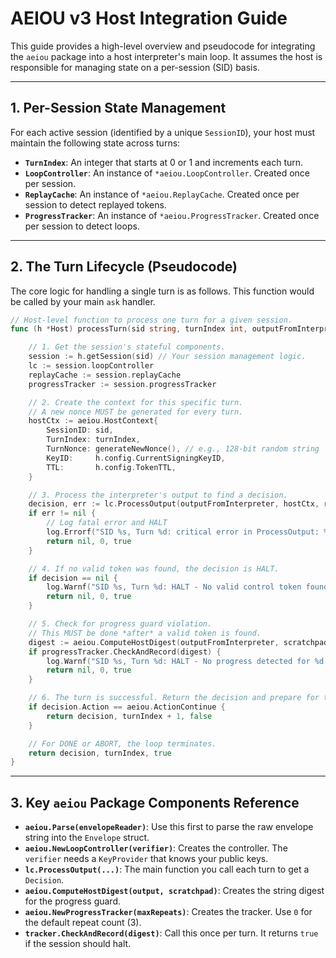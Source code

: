 # AEIOU v3 Host Integration Guide

This guide provides a high-level overview and pseudocode for integrating the `aeiou` package into a host interpreter's main loop. It assumes the host is responsible for managing state on a per-session (SID) basis.

---

## 1. Per-Session State Management

For each active session (identified by a unique `SessionID`), your host must maintain the following state across turns:

- **`TurnIndex`**: An integer that starts at 0 or 1 and increments each turn.
- **`LoopController`**: An instance of `*aeiou.LoopController`. Created once per session.
- **`ReplayCache`**: An instance of `*aeiou.ReplayCache`. Created once per session to detect replayed tokens.
- **`ProgressTracker`**: An instance of `*aeiou.ProgressTracker`. Created once per session to detect loops.

---

## 2. The Turn Lifecycle (Pseudocode)

The core logic for handling a single turn is as follows. This function would be called by your main `ask` handler.

```go
// Host-level function to process one turn for a given session.
func (h *Host) processTurn(sid string, turnIndex int, outputFromInterpreter, scratchpadFromInterpreter string) (decision *aeiou.Decision, nextTurnIndex int, shouldHalt bool) {

    // 1. Get the session's stateful components.
    session := h.getSession(sid) // Your session management logic.
    lc := session.loopController
    replayCache := session.replayCache
    progressTracker := session.progressTracker

    // 2. Create the context for this specific turn.
    // A new nonce MUST be generated for every turn.
    hostCtx := aeiou.HostContext{
        SessionID: sid,
        TurnIndex: turnIndex,
        TurnNonce: generateNewNonce(), // e.g., 128-bit random string
        KeyID:     h.config.CurrentSigningKeyID,
        TTL:       h.config.TokenTTL,
    }

    // 3. Process the interpreter's output to find a decision.
    decision, err := lc.ProcessOutput(outputFromInterpreter, hostCtx, replayCache)
    if err != nil {
        // Log fatal error and HALT
        log.Errorf("SID %s, Turn %d: critical error in ProcessOutput: %v", sid, turnIndex, err)
        return nil, 0, true
    }

    // 4. If no valid token was found, the decision is HALT.
    if decision == nil {
        log.Warnf("SID %s, Turn %d: HALT - No valid control token found.", sid, turnIndex)
        return nil, 0, true
    }

    // 5. Check for progress guard violation.
    // This MUST be done *after* a valid token is found.
    digest := aeiou.ComputeHostDigest(outputFromInterpreter, scratchpadFromInterpreter)
    if progressTracker.CheckAndRecord(digest) {
        log.Warnf("SID %s, Turn %d: HALT - No progress detected for %d turns.", sid, turnIndex, progressTracker.maxRepeats)
        return nil, 0, true
    }

    // 6. The turn is successful. Return the decision and prepare for the next state.
    if decision.Action == aeiou.ActionContinue {
        return decision, turnIndex + 1, false
    }

    // For DONE or ABORT, the loop terminates.
    return decision, turnIndex, true
}
```

---

## 3. Key `aeiou` Package Components Reference

- **`aeiou.Parse(envelopeReader)`**: Use this first to parse the raw envelope string into the `Envelope` struct.
- **`aeiou.NewLoopController(verifier)`**: Creates the controller. The `verifier` needs a `KeyProvider` that knows your public keys.
- **`lc.ProcessOutput(...)`**: The main function you call each turn to get a `Decision`.
- **`aeiou.ComputeHostDigest(output, scratchpad)`**: Creates the string digest for the progress guard.
- **`aeiou.NewProgressTracker(maxRepeats)`**: Creates the tracker. Use `0` for the default repeat count (3).
- **`tracker.CheckAndRecord(digest)`**: Call this once per turn. It returns `true` if the session should halt.
